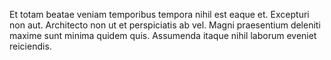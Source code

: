 Et totam beatae veniam temporibus tempora nihil est eaque et. Excepturi non aut. Architecto non ut et perspiciatis ab vel. Magni praesentium deleniti maxime sunt minima quidem quis. Assumenda itaque nihil laborum eveniet reiciendis.